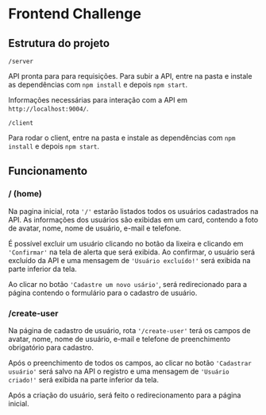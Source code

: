 # Frontend Challenge

## Estrutura do projeto

`/server`

API pronta para para requisições.
Para subir a API, entre na pasta e instale as dependências com `npm install` e depois `npm start`.

Informações necessárias para interação com a API em `http://localhost:9004/`.

`/client`

Para rodar o client, entre na pasta e instale as dependências com `npm install` e depois `npm start`.

## Funcionamento

### / (home)

Na pagina inicial, rota `'/'` estarão listados todos os usuários cadastrados na API.
As informações dos usuários são exibidas em um card, contendo a foto de avatar, nome, nome de usuário, e-mail e telefone.

É possível excluir um usuário clicando no botão da lixeira e clicando em `'Confirmar'` na tela de alerta que será exibida. Ao confirmar, o usuário será excluído da API e uma mensagem de `'Usuário excluído!'` será exibida na parte inferior da tela.

Ao clicar no botão `'Cadastre um novo usário'`, será redirecionado para a página contendo o formulário para o cadastro de usuário.

### /create-user

Na página de cadastro de usuário, rota `'/create-user'` terá os campos de avatar, nome, nome de usuário, e-mail e telefone de preenchimento obrigatório para cadastro.

Após o preenchimento de todos os campos, ao clicar no botão `'Cadastrar usuário'` será salvo na API o registro e uma mensagem de `'Usuário criado!'` será exibida na parte inferior da tela.

Após a criação do usuário, será feito o redirecionamento para a página inicial.